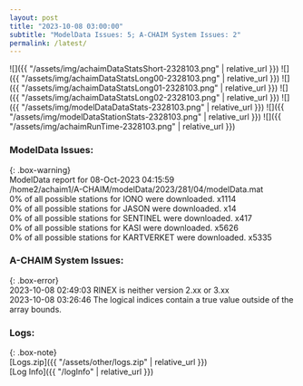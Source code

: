 ```yaml
---
layout: post
title: "2023-10-08 03:00:00"
subtitle: "ModelData Issues: 5; A-CHAIM System Issues: 2"
permalink: /latest/
---
```


![]({{ "/assets/img/achaimDataStatsShort-2328103.png" | relative_url }})
![]({{ "/assets/img/achaimDataStatsLong00-2328103.png" | relative_url }})
![]({{ "/assets/img/achaimDataStatsLong01-2328103.png" | relative_url }})
![]({{ "/assets/img/achaimDataStatsLong02-2328103.png" | relative_url }})
![]({{ "/assets/img/modelDataDataStats-2328103.png" | relative_url }})
![]({{ "/assets/img/modelDataStationStats-2328103.png" | relative_url }})
![]({{ "/assets/img/achaimRunTime-2328103.png" | relative_url }})


### ModelData Issues:  
  
{: .box-warning}  
 ModelData report for 08-Oct-2023 04:15:59   
 /home2/achaim1/A-CHAIM/modelData/2023/281/04/modelData.mat   
 0% of all possible stations for IONO were downloaded. x1114   
 0% of all possible stations for JASON were downloaded. x14   
 0% of all possible stations for SENTINEL were downloaded. x417   
 0% of all possible stations for KASI were downloaded. x5626   
 0% of all possible stations for KARTVERKET were downloaded. x5335   
  
### A-CHAIM System Issues:  
  
{: .box-error}  
2023-10-08 02:49:03 RINEX is neither version 2.xx or 3.xx  
2023-10-08 03:26:46 The logical indices contain a true value outside of the array bounds.  

### Logs:  
  
{: .box-note}  
[Logs.zip]({{ "/assets/other/logs.zip" | relative_url }})  
[Log Info]({{ "/logInfo" | relative_url }})  
